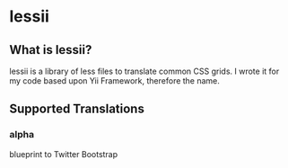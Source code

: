 lessii 
============


## What is lessii?
lessii is a library of less files to translate common CSS grids.
I wrote it for my code based upon Yii Framework, therefore the name.

## Supported Translations

### alpha
blueprint to Twitter Bootstrap

